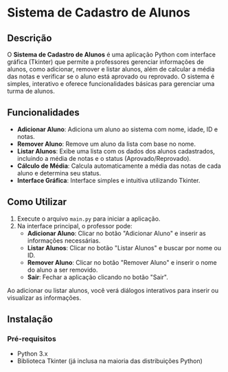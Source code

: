 # Sistema de Cadastro de Alunos

## Descrição

O **Sistema de Cadastro de Alunos** é uma aplicação Python com interface gráfica (Tkinter) que permite a professores gerenciar informações de alunos, como adicionar, remover e listar alunos, além de calcular a média das notas e verificar se o aluno está aprovado ou reprovado. O sistema é simples, interativo e oferece funcionalidades básicas para gerenciar uma turma de alunos.

## Funcionalidades

- **Adicionar Aluno**: Adiciona um aluno ao sistema com nome, idade, ID e notas.
- **Remover Aluno**: Remove um aluno da lista com base no nome.
- **Listar Alunos**: Exibe uma lista com os dados dos alunos cadastrados, incluindo a média de notas e o status (Aprovado/Reprovado).
- **Cálculo de Média**: Calcula automaticamente a média das notas de cada aluno e determina seu status.
- **Interface Gráfica**: Interface simples e intuitiva utilizando Tkinter.

## Como Utilizar

1. Execute o arquivo `main.py` para iniciar a aplicação.
2. Na interface principal, o professor pode:
   - **Adicionar Aluno**: Clicar no botão "Adicionar Aluno" e inserir as informações necessárias.
   - **Listar Alunos**: Clicar no botão "Listar Alunos" e buscar por nome ou ID.
   - **Remover Aluno**: Clicar no botão "Remover Aluno" e inserir o nome do aluno a ser removido.
   - **Sair**: Fechar a aplicação clicando no botão "Sair".
   
Ao adicionar ou listar alunos, você verá diálogos interativos para inserir ou visualizar as informações.

## Instalação

### Pré-requisitos

- Python 3.x
- Biblioteca Tkinter (já inclusa na maioria das distribuições Python)

